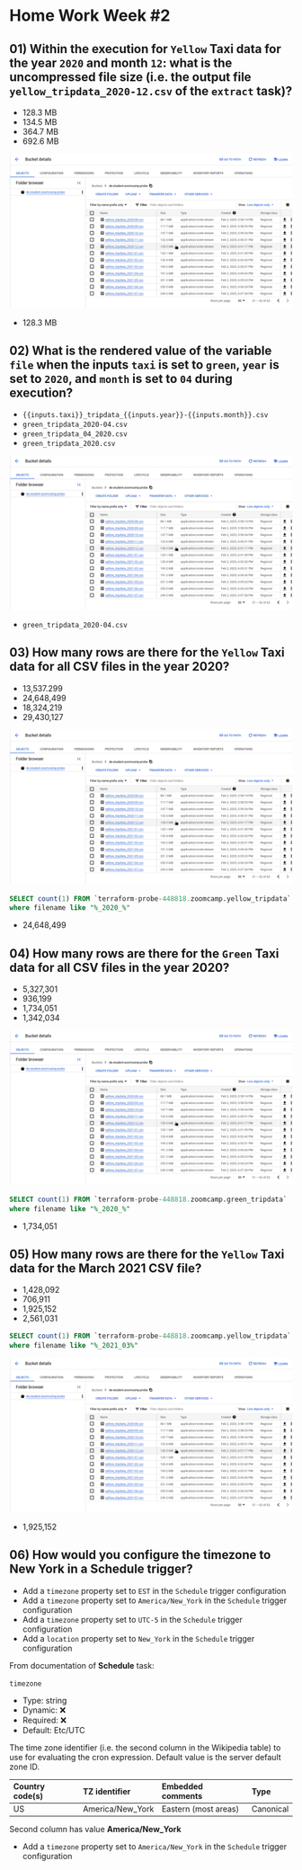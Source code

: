 # Home Work Week #2

## 01) Within the execution for `Yellow` Taxi data for the year `2020` and month `12`: what is the uncompressed file size (i.e. the output file `yellow_tripdata_2020-12.csv` of the `extract` task)?

- 128.3 MB
- 134.5 MB
- 364.7 MB
- 692.6 MB 

![hw-01](./attach/hw-01.png) 

- 128.3 MB

## 02) What is the rendered value of the variable `file` when the inputs `taxi` is set to `green`, `year` is set to `2020`, and `month` is set to `04` during execution?

- `{{inputs.taxi}}_tripdata_{{inputs.year}}-{{inputs.month}}.csv` 
- `green_tripdata_2020-04.csv`
- `green_tripdata_04_2020.csv`
- `green_tripdata_2020.csv`

![hw-02](./attach/hw-01.png) 

- `green_tripdata_2020-04.csv`


## 03) How many rows are there for the `Yellow` Taxi data for all CSV files in the year 2020?

- 13,537.299
- 24,648,499
- 18,324,219
- 29,430,127

![hw-03](./attach/hw-01.png) 

```sql
SELECT count(1) FROM `terraform-probe-448818.zoomcamp.yellow_tripdata` 
where filename like "%_2020_%"
```

- 24,648,499


## 04) How many rows are there for the `Green` Taxi data for all CSV files in the year 2020?

- 5,327,301
- 936,199
- 1,734,051
- 1,342,034

![hw-04](./attach/hw-01.png) 

```sql
SELECT count(1) FROM `terraform-probe-448818.zoomcamp.green_tripdata` 
where filename like "%_2020_%"
```
- 1,734,051

## 05) How many rows are there for the `Yellow` Taxi data for the March 2021 CSV file?

- 1,428,092
- 706,911
- 1,925,152
- 2,561,031

```sql
SELECT count(1) FROM `terraform-probe-448818.zoomcamp.yellow_tripdata` 
where filename like "%_2021_03%"
```

![hw-05](./attach/hw-01.png) 

- 1,925,152

## 06) How would you configure the timezone to New York in a Schedule trigger?

- Add a `timezone` property set to `EST` in the `Schedule` trigger configuration  
- Add a `timezone` property set to `America/New_York` in the `Schedule` trigger configuration
- Add a `timezone` property set to `UTC-5` in the `Schedule` trigger configuration
- Add a `location` property set to `New_York` in the `Schedule` trigger configuration

From documentation of **Schedule** task:

`timezone`

-    Type: string
-    Dynamic: ❌
-    Required: ❌
-    Default: Etc/UTC

The time zone identifier (i.e. the second column in the Wikipedia table) to use for evaluating the cron expression. Default value is the server default zone ID.

| Country code(s) |	TZ identifier |	Embedded comments |	Type |
|:----------------|:--------------|:------------------|:-----|
|US 	          |America/New_York |	Eastern (most areas) |	Canonical |

Second column has value **America/New_York**

- Add a `timezone` property set to `America/New_York` in the `Schedule` trigger configuration

